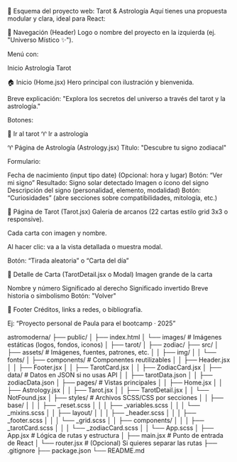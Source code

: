🎨 Esquema del proyecto web: Tarot & Astrología
Aquí tienes una propuesta modular y clara, ideal para React:

🧭 Navegación (Header)
Logo o nombre del proyecto en la izquierda (ej. "Universo Místico ✨").

Menú con:

Inicio
Astrología
Tarot

🏠 Inicio (Home.jsx)
Hero principal con ilustración y bienvenida.

Breve explicación: "Explora los secretos del universo a través del tarot y la astrología."

Botones:

🔮 Ir al tarot
♈ Ir a astrología

♈ Página de Astrología (Astrology.jsx)
Título: "Descubre tu signo zodiacal"

Formulario:

Fecha de nacimiento (input tipo date)
(Opcional: hora y lugar)
Botón: “Ver mi signo”
Resultado:
Signo solar detectado
Imagen o ícono del signo
Descripción del signo (personalidad, elemento, modalidad)
Botón: “Curiosidades” (abre secciones sobre compatibilidades, mitología, etc.)

🔮 Página de Tarot (Tarot.jsx)
Galería de arcanos (22 cartas estilo grid 3x3 o responsive).

Cada carta con imagen y nombre.

Al hacer clic: va a la vista detallada o muestra modal.

Botón: “Tirada aleatoria” o “Carta del día”

📖 Detalle de Carta (TarotDetail.jsx o Modal)
Imagen grande de la carta

Nombre y número
Significado al derecho
Significado invertido
Breve historia o simbolismo
Botón: "Volver"

📱 Footer
Créditos, links a redes, o bibliografía.

Ej: “Proyecto personal de Paula para el bootcamp · 2025”




astromoderna/
├── public/
│   ├── index.html
│   └── images/             # Imágenes estáticas (logos, fondos, iconos)
│       ├── tarot/
│       ├── zodiac/
├── src/
│   ├── assets/             # Imágenes, fuentes, patrones, etc.
│   │   ├── img/
│   │   └── fonts/
│   ├── components/         # Componentes reutilizables
│   │   ├── Header.jsx
│   │   ├── Footer.jsx
│   │   ├── TarotCard.jsx
│   │   ├── ZodiacCard.jsx
│   ├── data/               # Datos en JSON si no usas API
│   │   ├── tarotData.json
│   │   ├── zodiacData.json
│   ├── pages/              # Vistas principales
│   │   ├── Home.jsx
│   │   ├── Astrology.jsx
│   │   ├── Tarot.jsx
│   │   ├── TarotDetail.jsx
│   │   └── NotFound.jsx
│   ├── styles/             # Archivos SCSS/CSS por secciones
│   │   ├── base/
│   │   │   ├── _reset.scss
│   │   │   ├── _variables.scss
│   │   │   └── _mixins.scss
│   │   ├── layout/
│   │   │   ├── _header.scss
│   │   │   ├── _footer.scss
│   │   │   └── _grid.scss
│   │   ├── components/
│   │   │   ├── _tarotCard.scss
│   │   │   └── _zodiacCard.scss
│   │   └── App.scss
│   ├── App.jsx             # Lógica de rutas y estructura
│   ├── main.jsx            # Punto de entrada de React
│   └── router.jsx          # (Opcional) Si quieres separar las rutas
├── .gitignore
├── package.json
└── README.md

